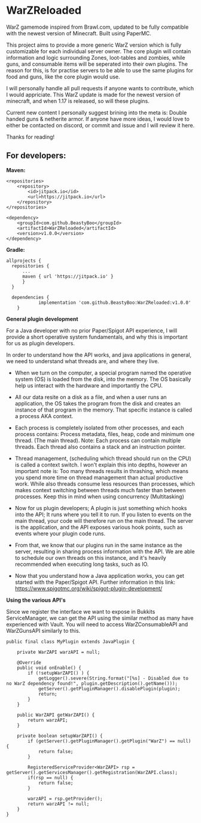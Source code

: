 # WarZReloaded
WarZ gamemode inspired from Brawl.com, updated to be fully compatible with the newest version of Minecraft. Built using PaperMC.

This project aims to provide a more generic WarZ version which is fully customizable for each individual server owner. The core plugin will contain information and logic surrounding Zones, loot-tables and zombies, while guns, and consumable items will be seperated into their own plugins. The reason for this, is for practise servers to be able to use the same plugins for food and guns, like the core plugin would use. 

I will personally handle all pull requests if anyone wants to contribute, which I would appriciate. This WarZ update is made for the newest version of minecraft, and when 1.17 is released, so will these plugins. 

Current new content I personally suggest brining into the meta is: Double handed guns & netherite armor. If anyone have more ideas, I would love to either be contacted on discord, or commit and issue and I will review it here. 

Thanks for reading! 

## For developers:

**Maven:**
```
<repositories>
	<repository>
		<id>jitpack.io</id>
		<url>https://jitpack.io</url>
	</repository>
</repositories>
  ```
```
<dependency>
	<groupId>com.github.BeastyBoo</groupId>
	<artifactId>WarZReloaded</artifactId>
	<version>v1.0.0</version>
</dependency>
```
  
**Gradle:**
  ```
  allprojects {
	repositories {
		...
		maven { url 'https://jitpack.io' }
		}
	}
```
```
  dependencies {
	        implementation 'com.github.BeastyBoo:WarZReloaded:v1.0.0'
	}
```

**General plugin development**

For a Java developer with no prior Paper/Spigot API experience, I will provide a short operative system fundamentals, and why this is important for us as plugin developers. 


In order to understand how the API works, and java applications in general, we need to understand what threads are, and where they live. 

* When we turn on the computer, a special program named the operative system (OS) is loaded from the disk, into the memory. The OS basically help us interact with the hardware and importantly the CPU. 
* All our data resite on a disk as a file, and when a user runs an application, the OS takes the program from the disk and creates an instance 
of that program in the memory. That specific instance is called a process AKA context.
  
* Each process is completely isolated from other processes, and each process contains: Process metadata, files, heap, code and minimum one thread. (The main thread). Note: Each process can contain multiple threads. Each thread also contains a stack and an instruction pointer.
* Thread management, (scheduling which thread should run on the CPU) is called a context switch. I won't explain this into depths, however an important note is: Too many threads results in thrashing, which means you spend more time on thread management than actual productive work. While also threads consume less resources than processes, which makes context switching between threads much faster than between processes. Keep this in mind when using concurrency (Multitasking)
* Now for us plugin developers; A plugin is just something which hooks into the API; It runs where you tell it to run. If you listen to events on the main thread, your code will therefore run on the main thread. The server is the application, and the API exposes various hook points, such as events where your plugin code runs. 
* From that, we know that our plugins run in the same instance as the server, resulting in sharing process information with the API. We are able to schedule our own threads on this instance, and it's heavily recommended when executing long tasks, such as IO. 
* Now that you understand how a Java application works, you can get started with the Paper/Spigot API. Further information in this link: https://www.spigotmc.org/wiki/spigot-plugin-development/



**Using the various API's**

Since we register the interface we want to expose in Bukkits ServiceManager, we can get the API using the similar method as many have experienced with Vault. 
You will need to access WarZConsumableAPI and WarZGunsAPI similarly to this. 

```
public final class MyPlugin extends JavaPlugin {

    private WarZAPI warzAPI = null;

    @Override
    public void onEnable() {
        if (!setupWarZAPI() ) {
            getLogger().severe(String.format("[%s] - Disabled due to no WarZ dependency found!", plugin.getDescription().getName()));
            getServer().getPluginManager().disablePlugin(plugin);
            return;
        }
    }
    
    public WarZAPI getWarZAPI() {
        return warzAPI;
    }
    
    private boolean setupWarZAPI() {
        if (getServer().getPluginManager().getPlugin("WarZ") == null) {
            return false;
        }

        RegisteredServiceProvider<WarZAPI> rsp = getServer().getServicesManager().getRegistration(WarZAPI.class);
        if(rsp == null) {
            return false;
        }

        warzAPI = rsp.getProvider();
        return warzAPI != null;
    }
}

```
